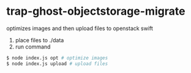 # trap-ghost-objectstorage-migrate

optimizes images and then upload files to openstack swift

1. place files to ./data
2. run command

```sh
$ node index.js opt # optimize images
$ node index.js upload # upload files
```
